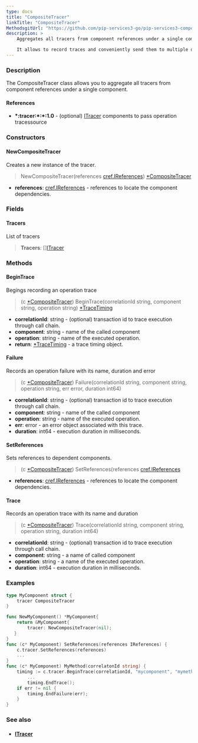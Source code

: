 ```yaml
---
type: docs
title: "CompositeTracer"
linkTitle: "CompositeTracer"
MethodsgitUrl: "https://github.com/pip-services3-go/pip-services3-components-go"
description: >
    Aggregates all tracers from component references under a single component.

    It allows to record traces and conveniently send them to multiple destinations. 
---
```


### Description

The CompositeTracer class allows you to aggregate all tracers from component references under a single component.

#### References

- **\*:tracer:\*:\*:1.0** - (optional) [ITracer](../itracer) components to pass operation tracessource

### Constructors

#### NewCompositeTracer
Creates a new instance of the tracer.

> NewCompositeTracer(references [cref.IReferences](../../../commons/refer/ireferences)) [*CompositeTracer]()

- **references**: [cref.IReferences](../../../commons/refer/ireferences) - references to locate the component dependencies.

### Fields

<span class="hide-title-link">

#### Tracers
List of tracers
> **Tracers**: [][ITracer](../itracer)

</span>

### Methods

#### BeginTrace
Begings recording an operation trace

> (c [*CompositeTracer]()) BeginTrace(correlationId string, component string, operation string) [*TraceTiming](../trace_timing)

- **correlationId**: string - (optional) transaction id to trace execution through call chain.
- **component**: string - name of the called component
- **operation**: string - name of the executed operation.
- **return**: [*TraceTiming](../trace_timing) - a trace timing object.


#### Failure
Records an operation failure with its name, duration and error

> (c [*CompositeTracer]()) Failure(correlationId string, component string, operation string, err error, duration int64)

- **correlationId**: string - (optional) transaction id to trace execution through call chain.
- **component**: string - name of the called component
- **operation**: string - name of the executed operation.
- **err**: error - an error object associated with this trace.
- **duration**: int64 - execution duration in milliseconds.


#### SetReferences
Sets references to dependent components.

> (c [*CompositeTracer]()) SetReferences(references [cref.IReferences](../../../commons/refer/ireferences)

- **references**: [cref.IReferences](../../../commons/refer/ireferences) - references to locate the component dependencies.

#### Trace
Records an operation trace with its name and duration

> (c [*CompositeTracer]()) Trace(correlationId string, component string, operation string, duration int64)

- **correlationId**: string - (optional) transaction id to trace execution through call chain.
- **component**: string - a name of called component
- **operation**: string - a name of the executed operation.
- **duration**: int64 - execution duration in milliseconds.

### Examples

```go
type MyComponent struct {
    tracer CompositeTracer
}

func NewMyComponent() *MyComponent{
	return &MyComponent{
		tracer: NewCompositeTracer(nil);
   }
}
func (c* MyComponent) SetReferences(references IReferences) {
    c.tracer.SetReferences(references)
    ...
}
func (c* MyComponent) MyMethod(correlatonId string) {
    timing := c.tracer.BeginTrace(correlationId, "mycomponent", "mymethod");
        ...
        timing.EndTrace();
    if err != nil {
        timing.EndFailure(err);
    }
}
```

### See also
- #### [ITracer](../itracer)
